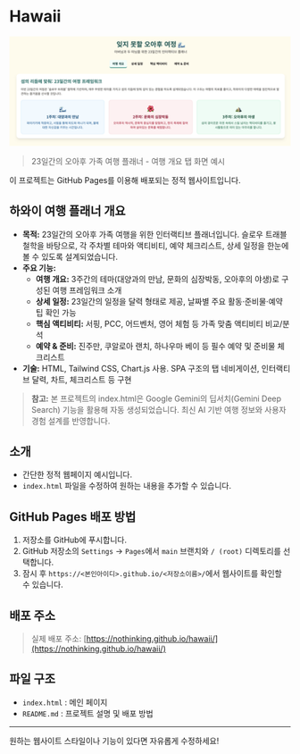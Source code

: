 # Hawaii

![하와이 여행 플래너 대표 화면](screenshots/overview.png)

> 23일간의 오아후 가족 여행 플래너 - 여행 개요 탭 화면 예시

이 프로젝트는 GitHub Pages를 이용해 배포되는 정적 웹사이트입니다.

## 하와이 여행 플래너 개요
- **목적:** 23일간의 오아후 가족 여행을 위한 인터랙티브 플래너입니다. 슬로우 트래블 철학을 바탕으로, 각 주차별 테마와 액티비티, 예약 체크리스트, 상세 일정을 한눈에 볼 수 있도록 설계되었습니다.
- **주요 기능:**
  - **여행 개요:** 3주간의 테마(대양과의 만남, 문화의 심장박동, 오아후의 야생)로 구성된 여행 프레임워크 소개
  - **상세 일정:** 23일간의 일정을 달력 형태로 제공, 날짜별 주요 활동·준비물·예약 팁 확인 가능
  - **핵심 액티비티:** 서핑, PCC, 어드벤처, 영어 체험 등 가족 맞춤 액티비티 비교/분석
  - **예약 & 준비:** 진주만, 쿠알로아 랜치, 하나우마 베이 등 필수 예약 및 준비물 체크리스트
- **기술:** HTML, Tailwind CSS, Chart.js 사용. SPA 구조의 탭 네비게이션, 인터랙티브 달력, 차트, 체크리스트 등 구현

> **참고:** 본 프로젝트의 index.html은 Google Gemini의 딥서치(Gemini Deep Search) 기능을 활용해 자동 생성되었습니다. 최신 AI 기반 여행 정보와 사용자 경험 설계를 반영합니다.

## 소개
- 간단한 정적 웹페이지 예시입니다.
- `index.html` 파일을 수정하여 원하는 내용을 추가할 수 있습니다.

## GitHub Pages 배포 방법
1. 저장소를 GitHub에 푸시합니다.
2. GitHub 저장소의 `Settings` → `Pages`에서 `main` 브랜치와 `/ (root)` 디렉토리를 선택합니다.
3. 잠시 후 `https://<본인아이디>.github.io/<저장소이름>/`에서 웹사이트를 확인할 수 있습니다.

## 배포 주소

> 실제 배포 주소: [https://nothinking.github.io/hawaii/](https://nothinking.github.io/hawaii/)

## 파일 구조
- `index.html` : 메인 페이지
- `README.md` : 프로젝트 설명 및 배포 방법

---

원하는 웹사이트 스타일이나 기능이 있다면 자유롭게 수정하세요! 